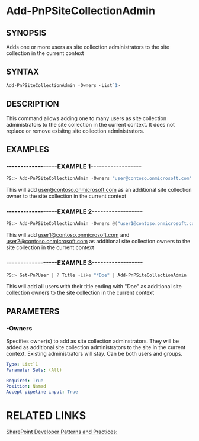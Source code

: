 # Add-PnPSiteCollectionAdmin

## SYNOPSIS
Adds one or more users as site collection administrators to the site collection in the current context

## SYNTAX 

```powershell
Add-PnPSiteCollectionAdmin -Owners <List`1>
```


## DESCRIPTION
This command allows adding one to many users as site collection administrators to the site collection in the current context. It does not replace or remove exisitng site collection administrators.

## EXAMPLES

### ------------------EXAMPLE 1------------------
```powershell
PS:> Add-PnPSiteCollectionAdmin -Owners "user@contoso.onmicrosoft.com"
```

This will add user@contoso.onmicrosoft.com as an additional site collection owner to the site collection in the current context

### ------------------EXAMPLE 2------------------
```powershell
PS:> Add-PnPSiteCollectionAdmin -Owners @("user1@contoso.onmicrosoft.com", "user2@contoso.onmicrosoft.com")
```

This will add user1@contoso.onmicrosoft.com and user2@contoso.onmicrosoft.com as additional site collection owners to the site collection in the current context

### ------------------EXAMPLE 3------------------
```powershell
PS:> Get-PnPUser | ? Title -Like "*Doe" | Add-PnPSiteCollectionAdmin
```

This will add all users with their title ending with "Doe" as additional site collection owners to the site collection in the current context

## PARAMETERS

### -Owners
Specifies owner(s) to add as site collection adminstrators. They will be added as additional site collection administrators to the site in the current context. Existing administrators will stay. Can be both users and groups.

```yaml
Type: List`1
Parameter Sets: (All)

Required: True
Position: Named
Accept pipeline input: True
```

# RELATED LINKS

[SharePoint Developer Patterns and Practices:](http://aka.ms/sppnp)